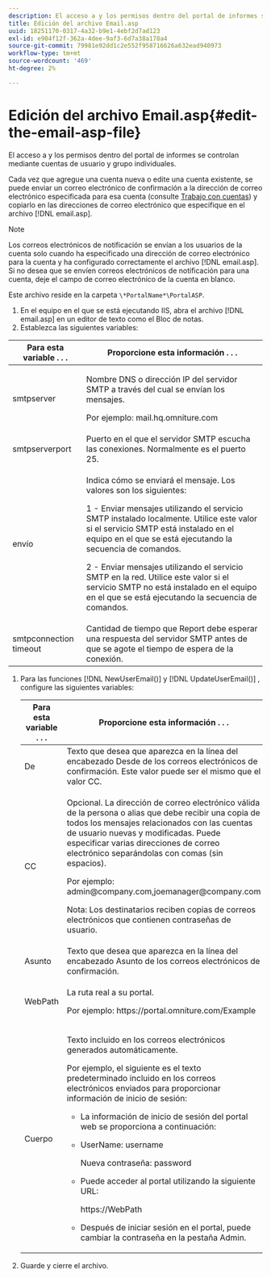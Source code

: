 ```yaml
---
description: El acceso a y los permisos dentro del portal de informes se controlan mediante cuentas de usuario y grupo individuales.
title: Edición del archivo Email.asp
uuid: 18251170-0317-4a32-b9e1-4ebf2d7ad123
exl-id: e984f12f-362a-4dee-9af3-6d7a38a178a4
source-git-commit: 79981e92dd1c2e552f958716626a632ead940973
workflow-type: tm+mt
source-wordcount: '469'
ht-degree: 2%

---
```


# Edición del archivo Email.asp{#edit-the-email-asp-file}

El acceso a y los permisos dentro del portal de informes se controlan mediante cuentas de usuario y grupo individuales.

Cada vez que agregue una cuenta nueva o edite una cuenta existente, se puede enviar un correo electrónico de confirmación a la dirección de correo electrónico especificada para esa cuenta (consulte [Trabajo con cuentas](../../../home/c-rpt-oview/c-admin-rpt/c-work-accts/c-work-accts.md#concept-c933a1940bda4a3489d61d8af315e45d)) y copiarlo en las direcciones de correo electrónico que especifique en el archivo [!DNL email.asp].

>[!NOTE]
>
>Los correos electrónicos de notificación se envían a los usuarios de la cuenta solo cuando ha especificado una dirección de correo electrónico para la cuenta y ha configurado correctamente el archivo [!DNL email.asp]. Si no desea que se envíen correos electrónicos de notificación para una cuenta, deje el campo de correo electrónico de la cuenta en blanco.

Este archivo reside en la carpeta `\*PortalName*\PortalASP`.

1. En el equipo en el que se está ejecutando IIS, abra el archivo [!DNL email.asp] en un editor de texto como el Bloc de notas.
1. Establezca las siguientes variables:

<table id="table_44F52DA266364DF993C40678A28E0F0D">
 <thead>
  <tr>
   <th colname="col1" class="entry"> Para esta variable . . . </th>
   <th colname="col2" class="entry"> Proporcione esta información . . . </th>
  </tr>
 </thead>
 <tbody>
  <tr>
   <td colname="col1"> smtpserver </td>
   <td colname="col2"> <p>Nombre DNS o dirección IP del servidor SMTP a través del cual se envían los mensajes. </p> <p>Por ejemplo: <span class="filepath"> mail.hq.omniture.com</span></p> </td>
  </tr>
  <tr>
   <td colname="col1"> smtpserverport </td>
   <td colname="col2"> Puerto en el que el servidor SMTP escucha las conexiones. Normalmente es el puerto 25. </td>
  </tr>
  <tr>
   <td colname="col1"> envío </td>
   <td colname="col2"> <p>Indica cómo se enviará el mensaje. Los valores son los siguientes: </p> <p>1 - Enviar mensajes utilizando el servicio SMTP instalado localmente. Utilice este valor si el servicio SMTP está instalado en el equipo en el que se está ejecutando la secuencia de comandos. </p> <p>2 - Enviar mensajes utilizando el servicio SMTP en la red. Utilice este valor si el servicio SMTP no está instalado en el equipo en el que se está ejecutando la secuencia de comandos. </p> </td>
  </tr>
  <tr>
   <td colname="col1"> smtpconnection timeout </td>
   <td colname="col2">Cantidad de tiempo que <span class="wintitle"> Report</span> debe esperar una respuesta del servidor SMTP antes de que se agote el tiempo de espera de la conexión. </td>
  </tr>
 </tbody>
</table>

1. Para las funciones [!DNL NewUserEmail()] y [!DNL UpdateUserEmail()] , configure las siguientes variables:

   <table id="table_91C5E36B84A94C4097EE5993592BE587">
   <thead>
   <tr>
      <th colname="col1" class="entry"> Para esta variable . . . </th>
      <th colname="col2" class="entry"> Proporcione esta información . . . </th>
   </tr>
   </thead>
   <tbody>
   <tr>
      <td colname="col1"> De </td>
      <td colname="col2">Texto que desea que aparezca en la línea del encabezado Desde de los correos electrónicos de confirmación. Este valor puede ser el mismo que el valor <span class="wintitle"> CC</span>. </td>
   </tr>
   <tr>
      <td colname="col1"> CC </td>
      <td colname="col2"> <p>Opcional. La dirección de correo electrónico válida de la persona o alias que debe recibir una copia de todos los mensajes relacionados con las cuentas de usuario nuevas y modificadas. Puede especificar varias direcciones de correo electrónico separándolas con comas (sin espacios). </p> <p>Por ejemplo: <span class="filepath"> admin@company.com,joemanager@company.com</span></p> <p> <p>Nota:  Los destinatarios reciben copias de correos electrónicos que contienen contraseñas de usuario. </p> </p> </td>
   </tr>
   <tr>
      <td colname="col1"> Asunto </td>
      <td colname="col2"> Texto que desea que aparezca en la línea del encabezado Asunto de los correos electrónicos de confirmación. </td>
   </tr>
   <tr>
      <td colname="col1"> WebPath </td>
      <td colname="col2"> <p>La ruta real a su portal. </p> <p>Por ejemplo: <span class="filepath"> https://portal.omniture.com/Example</span></p> </td>
   </tr>
   <tr>
      <td colname="col1"> Cuerpo </td>
      <td colname="col2"> <p>Texto incluido en los correos electrónicos generados automáticamente. </p> <p>Por ejemplo, el siguiente es el texto predeterminado incluido en los correos electrónicos enviados para proporcionar información de inicio de sesión:
      <ul id="ul_7FF2E7399AB64D279EC5794AB02C9749">
      <li id="li_7CBCC5CFF9E04776BBC893278785AEE7">La información de inicio de sesión del portal web se proporciona a continuación: </li>
      <li id="li_5346F0AB3568444B88117C295D8E99C5"><p>UserName: username </p><p>Nueva contraseña: password </p></li>
      <li id="li_B0D1FAE818BA42CF8546796800A1AA08"><p>Puede acceder al portal utilizando la siguiente URL: </p><p><span class="filepath"> https://WebPath</span></p></li>
      <li id="li_7CD71EBDFA1D418F960040569CD511EB">Después de iniciar sesión en el portal, puede cambiar la contraseña en la pestaña <span class="wintitle"> Admin</span>. </li>
      </ul></p> </td>
   </tr>
   </tbody>
   </table>

1. Guarde y cierre el archivo.
